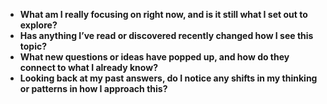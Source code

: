 - **What am I really focusing on right now, and is it still what I set out to explore?**
- **Has anything I’ve read or discovered recently changed how I see this topic?**
- **What new questions or ideas have popped up, and how do they connect to what I already know?**
- **Looking back at my past answers, do I notice any shifts in my thinking or patterns in how I approach this?**
